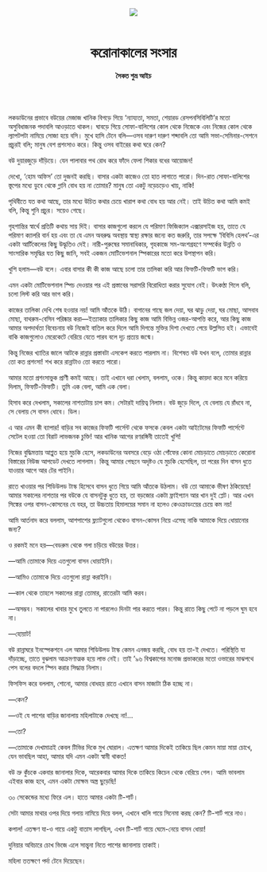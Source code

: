 <div align=center>
<img src=https://images.prothomalo.com/prothomalo-bangla/2021-01/1d75151c-eff9-4e9f-ac28-aebc4618d00f/palo_bangla_og.png />
<br><br>
<h1>করোনাকালের সংসার</h1>
<h4>সৈকত শুভ্র আইচ</h4>
<br><br>
</div>

লকডাউনের প্রভাবে বউয়ের মেজাজ খানিক বিগড়ে গিয়ে ‘ন্যায্যতা, সমতা, শেয়ারড রেসপনসিবিলিটি’র মতো অসুবিধাজনক পদাবলি আওড়াতে থাকল। ঘাবড়ে গিয়ে সোফা-বালিশের কোল থেকে নিজেকে এবং নিজের কোল থেকে ল্যাপটপটা নামিয়ে সোজা হয়ে বসি। মুখে হাসি টেনে বলি—ওসব দারুণ দারুণ শব্দাবলি তো আমি সভা-সেমিনার-সেশনে প্রচুরই বলি; মানুষ বেশ প্রশংসাও করে। কিন্তু ওসব বাইরের কথা ঘরে কেন?

বউ দুয়ারজুড়ে দাঁড়িয়ে। যেন পালাবার পথ রোধ করে ফাঁদে ফেলা শিকার বধের আয়োজন!

দেখো, ‘হোম অফিস’ তো দুজনই করছি। বাসার একটা কাজেও তো হাত লাগাতে পারো। দিন-রাত সোফা-বালিশের স্তূপের মধ্যে ডুবে থেকে গ্লানি বোধ হয় না তোমার? মানুষ তো একটু নড়েচড়েও খায়, নাকি!

পৃথিবীতে যত কথা আছে, তার মধ্যে উচিত কথার চেয়ে খারাপ কথা বোধ হয় আর নেই। তাই উচিত কথা আমি কমই বলি, কিন্তু শুনি প্রচুর। সয়েও গেছে।

গৃহশান্তির স্বার্থে প্রতিটি কথায় সায় দিই। বাসার কাজগুলো করলে যে পরিমাণ ফিজিক্যাল এক্সারসাইজ হয়, তাতে যে পরিমাণ ক্যালরি বার্ন হয় এবং তা যে এমন অবরুদ্ধ অবস্থায় স্বাস্থ্য রক্ষার জন্যে কত জরুরি, তার সপক্ষে ‘বিবিসি হেলথ’-এর একটা আর্টিকেলের কিছু উদ্ধৃতিও দেই। নারী-পুরুষের সমানাধিকার, গৃহকাজে সম-অংশগ্রহণে সম্পর্কের উন্নতি ও সাংসারিক সমৃদ্ধির যত কিছু জানি, সবই একজন মোটিভেশনাল স্পিকারের মতো করে উপস্থাপন করি।

খুশি হলাম—বউ বলে। এবার বাসার কী কী কাজ আছে চলো তার তালিকা করি আর ফিফটি-ফিফটি ভাগ করি।

এমন একটা মোটিভেশনাল স্পিচ দেওয়ার পর এই প্রস্তাবের সরাসরি বিরোধিতা করার সুযোগ নেই। উৎকণ্ঠা গিলে বলি, চলো লিস্ট করি আর ভাগ করি।

কাজের তালিকা দেখি শেষ হওয়ার নয়! আমি আঁতকে উঠি। বাগানের গাছে জল দেয়া, ঘর ঝাড়ু দেয়া, ঘর মোছা, আসবাব মোছা, বাথরুম-বেসিন পরিষ্কার করা—ইত্যাকার তালিকার কিছু কাজ আমি বিভিন্ন ওজর-আপত্তি করে, আর কিছু কাজ আমার অপদার্থতা বিবেচনায় বউ নিজেই বাতিল করে দিলে আমি দিগন্তে মুক্তির দিশা দেখতে পেয়ে উল্লসিত হই। এভাবেই বাকি কাজগুলোও মেরেকেটে বেরিয়ে যেতে পারব বলে দৃঢ় প্রত্যয় জন্মে।

কিন্তু নিজের খ্যাতির জালে আটকে রান্নার প্রস্তাবটা এসকেপ করতে পারলাম না। বিশেষত বউ যখন বলে, তোমার রান্নার তো কত প্রশংসা! শখ করে রান্নাটাও তো করতে পারো।

আমার মতো প্রশংসাভুক প্রাণী কমই আছে। তাই এখানে ধরা খেলাম, বললাম, ওকে। কিন্তু কায়দা করে মনে করিয়ে দিলাম, ফিফটি-ফিফটি। তুমি এক বেলা, আমি এক বেলা।

হিসাব করে দেখলাম, সকালের নাশতাটায় চাপ কম। সেটারই দায়িত্ব নিলাম। বউ জুড়ে দিলে, যে বেলায় যে রাঁধবে না, সে বেলায় সে বাসন ধোবে। ডিল।

এ আর এমন কী ব্যাপার! বাড়ির সব কাজের ফিফটি পার্সেন্ট থেকে ফসকে কেবল একটা আইটেমের ফিফটি পার্সেন্টে সেটেল হওয়া তো বিরাট লাভজনক চুক্তি! আর খানিক আগের রণরঙ্গিনী তাতেই খুশি!

নিজের বুদ্ধিমত্তায় আপ্লুত হয়ে মুচকি হেসে, লকডাউনের অবসরে বেড়ে ওঠা গোঁফের কোনা মোচড়াতে মোচড়াতে কেরোনা বিস্তারের নিউজ আপডেট দেখতে লাগলাম। কিন্তু আমার পেছনে অদৃষ্টও যে মুচকি হেসেছিল, তা পরের দিন বাসন ধুতে যাওয়ার আগে আর টের পাইনি।

রাতে খাওয়ার পর শিডিউলড টাস্ক হিসেবে বাসন ধুতে গিয়ে আমি আঁতকে উঠলাম। বউ তো আমাকে ভীষণ ঠকিয়েছে! আমার সকালের নাশতার পর বউকে যে বাসনটুকু ধুতে হয়, তা বড়জোর একটা ফ্রাইপ্যান আর খান দুই প্লেট। আর এখন সিঙ্কের ওপর বাসন-কোসনের যে বহর, তা উচ্চতায় হিমালয়ের সমান না হলেও কেওক্রাডংয়ের চেয়ে কম নয়!

আমি আর্তনাদ করে বললাম, আশপাশের ফ্ল্যাটগুলো থেকেও বাসন-কোসন নিয়ে এসেছ নাকি আমাকে দিয়ে ধোয়ানোর জন্য?

ও রকমই মনে হয়—বেডরুম থেকে গলা চড়িয়ে বউয়ের উত্তর।

—আমি তোমাকে দিয়ে এতগুলো বাসন ধোয়াইনি।

—আমিও তোমাকে দিয়ে এতগুলো রান্না করাইনি।

—কাল থেকে তাহলে সকালের রান্না তোমার, রাতেরটা আমি করব।

—অসম্ভব। সকালের খাবার মুখে তুলতে না পারলেও দিনটা পার করতে পারব। কিন্তু রাতে কিছু পেটে না পড়লে ঘুম হবে না।

—হোয়াট!

বউ রান্নাঘরে ইনস্পেকশনে এল আমার শিডিউলড টাস্ক কেমন এনজয় করছি, বোধ হয় তা-ই দেখতে। পরিস্থিতি যা দাঁড়াচ্ছে, তাতে বুঝলাম আক্রমণাত্মক হয়ে লাভ নেই। তাই ’৯৬ বিশ্বকাপের মনোজ প্রভাকরের মতো ওভারের মাঝপথে পেস বলের বদলে স্পিন করার সিদ্ধান্ত নিলাম।

ফিসফিস করে বললাম, শোনো, আমার বোধহয় রাতে এখানে বাসন মাজাটা ঠিক হচ্ছে না।

—কেন?

—ওই যে পাশের বাড়ির জানালায় মহিলাটাকে দেখছে না!...

—তো?

—তোমাকে দেখামাত্রই কেবল টিভির দিকে মুখ ঘোরাল। এতক্ষণ আমার দিকেই তাকিয়ে ছিল কেমন মায়া মায়া চোখে, যেন ভাবছিল আহা, আমার যদি এমন একটা স্বামী থাকত!

বউ ভ্রু কুঁচকে একবার জানালার দিকে, আরেকবার আমার দিকে তাকিয়ে কিচেন থেকে বেরিয়ে গেল। আমি ভাবলাম এইবার কাজ হবে, এমন একটা মোক্ষম অস্ত্র ছুড়েছি!

৩০ সেকেন্ডের মধ্যে ফিরে এল। হাতে আমার একটা টি-শার্ট।

সেটা আমার মাথার ওপর দিয়ে গলায় নামিয়ে দিয়ে বলল, এখানে খালি গায়ে সিনেমা করছ কেন? টি-শার্ট পরে নাও।

কপাল! এতক্ষণ যা-ও গায়ে একটু বাতাস লাগছিল, এখন টি-শার্ট গায়ে ঘেমে-নেয়ে বাসন ধোয়া!

দুনিয়ার অবিচারে চোখ ভিজে এলে সান্ত্বনা নিতে পাশের জানালায় তাকাই।

মহিলা ততক্ষণে পর্দা টেনে দিয়েছেন।
